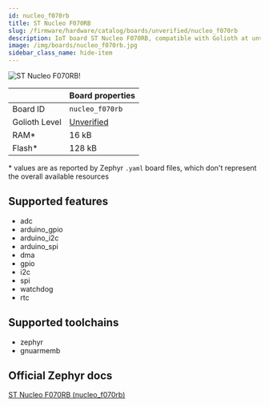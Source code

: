 ```yaml
---
id: nucleo_f070rb
title: ST Nucleo F070RB
slug: /firmware/hardware/catalog/boards/unverified/nucleo_f070rb
description: IoT board ST Nucleo F070RB, compatible with Golioth at unverified level.
image: /img/boards/nucleo_f070rb.jpg
sidebar_class_name: hide-item
---
```


[//]: # (This is an auto-generated file, do not edit! Changes to it will be lost upon re-generation)

![ST Nucleo F070RB!](/img/boards/nucleo_f070rb.jpg "ST Nucleo F070RB")

|                | Board properties     |
| -------------  | -------------------- |
| Board ID       | `nucleo_f070rb` |
| Golioth Level  | [Unverified](/firmware/hardware#unverified-boards) |
| RAM*           | 16 kB |
| Flash*         | 128 kB |

\* values are as reported by Zephyr `.yaml` board files, which don't represent the overall available resources



## Supported features

* adc
* arduino_gpio
* arduino_i2c
* arduino_spi
* dma
* gpio
* i2c
* spi
* watchdog
* rtc

## Supported toolchains

* zephyr
* gnuarmemb

## Official Zephyr docs

[ST Nucleo F070RB (nucleo_f070rb)](https://docs.zephyrproject.org/latest/boards/st/nucleo_f070rb/doc/index.html)
